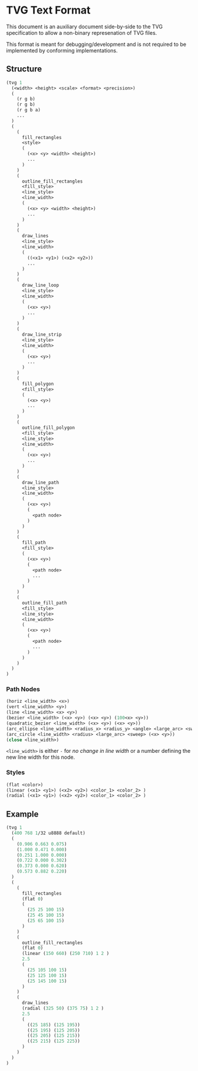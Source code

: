 # TVG Text Format

This document is an auxiliary document side-by-side to the TVG specification to allow a non-binary represenation of TVG files.

This format is meant for debugging/development and is not required to be implemented by conforming implementations.

## Structure

```lisp
(tvg 1
  (<width> <height> <scale> <format> <precision>)
  (
    (r g b)
    (r g b)
    (r g b a)
    ...
  )
  (
    (
      fill_rectangles
      <style>
      (
        (<x> <y> <width> <height>)
        ...
      )
    )
    (
      outline_fill_rectangles
      <fill_style>
      <line_style>
      <line_width>
      (
        (<x> <y> <width> <height>)
        ...
      )
    )
    (
      draw_lines
      <line_style>
      <line_width>
      (
        ((<x1> <y1>) (<x2> <y2>))
        ...
      )
    )
    (
      draw_line_loop
      <line_style>
      <line_width>
      (
        (<x> <y>)
        ...
      )
    )
    (
      draw_line_strip
      <line_style>
      <line_width>
      (
        (<x> <y>)
        ...
      )
    )
    (
      fill_polygon
      <fill_style>
      (
        (<x> <y>)
        ...
      )
    )
    (
      outline_fill_polygon
      <fill_style>
      <line_style>
      <line_width>
      (
        (<x> <y>)
        ...
      )
    )
    (
      draw_line_path
      <line_style>
      <line_width>
      (
        (<x> <y>)
        (
          <path node>
        )
      )
    )
    (
      fill_path
      <fill_style>
      (
        (<x> <y>)
        (
          <path node>
          ...
        )
      )
    )
    (
      outline_fill_path
      <fill_style>
      <line_style>
      <line_width>
      (
        (<x> <y>)
        (
          <path node>
          ...
        )
      )
    )
  )
)
```

### Path Nodes

```lisp
(horiz <line_width> <x>)
(vert <line_width> <y>)
(line <line_width> <x> <y>)
(bezier <line_width> (<x> <y>) (<x> <y>) (100<x> <y>))
(quadratic_bezier <line_width> (<x> <y>) (<x> <y>))
(arc_ellipse <line_width> <radius_x> <radius_y> <angle> <large_arc> <sweep> (<x> <y>))
(arc_circle <line_width> <radius> <large_arc> <sweep> (<x> <y>))
(close <line_width>)
```

`<line_width>` is either `-` for *no change in line width* or a number defining the new line width for this node.

### Styles

```lisp
(flat <color>)
(linear (<x1> <y1>) (<x2> <y2>) <color_1> <color_2> )
(radial (<x1> <y1>) (<x2> <y2>) <color_1> <color_2> )
```

## Example

```lisp
(tvg 1
  (400 768 1/32 u8888 default)
  (
    (0.906 0.663 0.075)
    (1.000 0.471 0.000)
    (0.251 1.000 0.000)
    (0.722 0.000 0.302)
    (0.373 0.000 0.620)
    (0.573 0.882 0.220)
  )
  (
    (
      fill_rectangles
      (flat 0)
      (
        (25 25 100 15)
        (25 45 100 15)
        (25 65 100 15)
      )
    )
    (
      outline_fill_rectangles
      (flat 0)
      (linear (150 660) (250 710) 1 2 )
      2.5
      (
        (25 105 100 15)
        (25 125 100 15)
        (25 145 100 15)
      )
    )
    (
      draw_lines
      (radial (325 50) (375 75) 1 2 )
      2.5
      (
        ((25 185) (125 195))
        ((25 195) (125 205))
        ((25 205) (125 215))
        ((25 215) (125 225))
      )
    )
  )
)

```
